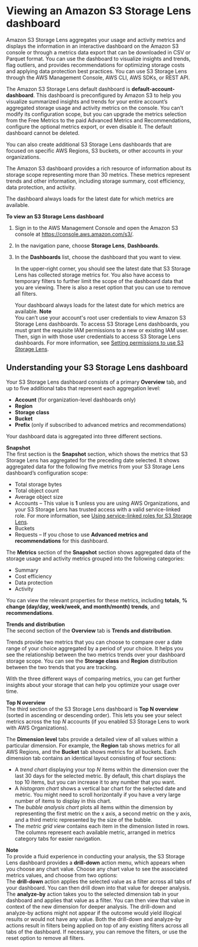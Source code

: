 # Viewing an Amazon S3 Storage Lens dashboard<a name="storage_lens_console_viewing"></a>

Amazon S3 Storage Lens aggregates your usage and activity metrics and displays the information in an interactive dashboard on the Amazon S3 console or through a metrics data export that can be downloaded in CSV or Parquet format\. You can use the dashboard to visualize insights and trends, flag outliers, and provides recommendations for optimizing storage costs and applying data protection best practices\. You can use S3 Storage Lens through the AWS Management Console, AWS CLI, AWS SDKs, or REST API\.

 The Amazon S3 Storage Lens default dashboard is **default\-account\-dashboard**\. This dashboard is preconfigured by Amazon S3 to help you visualize summarized insights and trends for your entire account’s aggregated storage usage and activity metrics on the console\. You can't modify its configuration scope, but you can upgrade the metrics selection from the Free Metrics to the paid Advanced Metrics and Recommendations, configure the optional metrics export, or even disable it\. The default dashboard cannot be deleted\. 

 You can also create additional S3 Storage Lens dashboards that are focused on specific AWS Regions, S3 buckets, or other accounts in your organizations\. 

 The Amazon S3 dashboard provides a rich resource of information about its storage scope representing more than 30 metrics\. These metrics represent trends and other information, including storage summary, cost efficiency, data protection, and activity\.

The dashboard always loads for the latest date for which metrics are available\.

**To view an S3 Storage Lens dashboard**

1. Sign in to the AWS Management Console and open the Amazon S3 console at [https://console\.aws\.amazon\.com/s3/](https://console.aws.amazon.com/s3/)\.

1. In the navigation pane, choose **Storage Lens**, **Dashboards**\.

1. In the **Dashboards** list, choose the dashboard that you want to view\.

   In the upper\-right corner, you should see the latest date that S3 Storage Lens has collected storage metrics for\. You also have access to temporary filters to further limit the scope of the dashboard data that you are viewing\. There is also a reset option that you can use to remove all filters\. 

   Your dashboard always loads for the latest date for which metrics are available\.
**Note**  
You can’t use your account's root user credentials to view Amazon S3 Storage Lens dashboards\. To access S3 Storage Lens dashboards, you must grant the requisite IAM permissions to a new or existing IAM user\. Then, sign in with those user credentials to access S3 Storage Lens dashboards\. For more information, see [Setting permissions to use S3 Storage Lens](https://docs.aws.amazon.com/AmazonS3/latest/dev/storage_lens_iam_permissions.html)\. 

## Understanding your S3 Storage Lens dashboard<a name="storage_lens_console_viewing_dashboard"></a>

Your S3 Storage Lens dashboard consists of a primary **Overview** tab, and up to five additional tabs that represent each aggregation level:
+ **Account** \(for organization\-level dashboards only\)
+ **Region**
+ **Storage class**
+ **Bucket**
+ **Prefix** \(only if subscribed to advanced metrics and recommendations\)

Your dashboard data is aggregated into three different sections\.

**Snapshot**  
The first section is the **Snapshot** section, which shows the metrics that S3 Storage Lens has aggregated for the preceding date selected\. It shows aggregated data for the following five metrics from your S3 Storage Lens dashboard’s configuration scope:
+ Total storage bytes
+ Total object count
+ Average object size
+  Accounts – This value is **1** unless you are using AWS Organizations, and your S3 Storage Lens has trusted access with a valid service\-linked role\. For more information, see [Using service\-linked roles for S3 Storage Lens](https://docs.aws.amazon.com/AmazonS3/latest/dev/using-service-linked-roles.html)\. 
+ Buckets
+  Requests – If you chose to use **Advanced metrics and recommendations** for this dashboard\.

The **Metrics** section of the **Snapshot** section shows aggregated data of the storage usage and activity metrics grouped into the following categories:
+ Summary
+ Cost efficiency
+ Data protection
+ Activity

 You can view the relevant properties for these metrics, including **totals**, **% change \(day/day, week/week, and month/month\) trends**, and **recommendations**\.

**Trends and distribution**  
The second section of the **Overview** tab is **Trends and distribution**\.

Trends provide two metrics that you can choose to compare over a date range of your choice aggregated by a period of your choice\. It helps you see the relationship between the two metrics trends over your dashboard storage scope\. You can see the **Storage class** and **Region** distribution between the two trends that you are tracking\.

 With the three different ways of comparing metrics, you can get further insights about your storage that can help you optimize your usage over time\. 

**Top N overview**  
The third section of the S3 Storage Lens dashboard is **Top N overview** \(sorted in ascending or descending order\)\. This lets you see your select metrics across the top *N* accounts \(if you enabled S3 Storage Lens to work with AWS Organizations\)\.

The **Dimension level** tabs provide a detailed view of all values within a particular dimension\. For example, the **Region** tab shows metrics for all AWS Regions, and the **Bucket** tab shows metrics for all buckets\. Each dimension tab contains an identical layout consisting of four sections:
+ A *trend chart* displaying your top *N* items within the dimension over the last 30 days for the selected metric\. By default, this chart displays the top 10 items, but you can increase it to any number that you want\.
+ A *histogram chart* shows a vertical bar chart for the selected date and metric\. You might need to scroll horizontally if you have a very large number of items to display in this chart\.
+ The *bubble analysis chart* plots all items within the dimension by representing the first metric on the x axis, a second metric on the y axis, and a third metric represented by the size of the bubble\. 
+ The *metric grid view* contains each item in the dimension listed in rows\. The columns represent each available metric, arranged in metrics category tabs for easier navigation\. 

**Note**  
To provide a fluid experience in conducting your analysis, the S3 Storage Lens dashboard provides a **drill\-down** action menu, which appears when you choose any chart value\. Choose any chart value to see the associated metrics values, and choose from two options:  
The **drill\-down** action applies the selected value as a filter across all tabs of your dashboard\. You can then drill down into that value for deeper analysis\.
The **analyze\-by** action takes you to the selected dimension tab in your dashboard and applies that value as a filter\. You can then view that value in context of the new dimension for deeper analysis\.
The drill\-down and analyze\-by actions might not appear if the outcome would yield illogical results or would not have any value\. Both the drill\-down and analyze\-by actions result in filters being applied on top of any existing filters across all tabs of the dashboard\. If necessary, you can remove the filters, or use the reset option to remove all filters\.